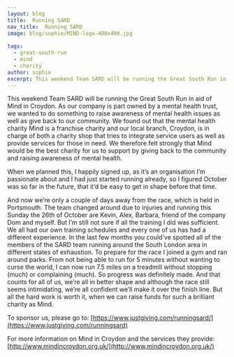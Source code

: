 ```yaml
---
layout: blog
title:  Running SARD
nav_title:  Running SARD
image: blog/sophie/MIND-logo-400x400.jpg
  
tags:
  - great-south-run
  - mind
  - charity
author: sophie
excerpt: This weekend Team SARD will be running the Great South Run in aid of Mind in Croydon. As our company is part owned by a mental health trust, we wanted to do something to raise awareness of mental health issues as well as give back to our community. We found out that the mental health charity Mind is a franchise charity and our local branch, Croydon, is in charge of both a charity shop that tries to integrate service users as well as provide services for those in need. We therefore felt strongly that Mind would be the best charity for us to support by giving back to the community and raising awareness of mental health.
---
```


This weekend Team SARD will be running the Great South Run in aid of Mind in Croydon. As our company is part owned by a mental health trust, we wanted to do something to raise awareness of mental health issues as well as give back to our community. We found out that the mental health charity Mind is a franchise charity and our local branch, Croydon, is in charge of both a charity shop that tries to integrate service users as well as provide services for those in need. We therefore felt strongly that Mind would be the best charity for us to support by giving back to the community and raising awareness of mental health.

When we planned this, I happily signed up, as it’s an organisation I’m passionate about and I had just started running already, so I figured October was so far in the future, that it’d be easy to get in shape before that time.

And now we’re only a couple of days away from the race, which is held in Portsmouth. The team changed around due to injuries and running this Sunday the 26th of October are Kevin, Alex, Barbara, friend of the company Dom and myself. 
But I’m still not sure if all the training I did was sufficient.
We all had our own training schedules and every one of us has had a different experience. In the last few months you could’ve spotted all of the members of the SARD team running around the South London area in different states of exhaustion.
To prepare for the race I joined a gym and ran around parks. From not being able to run for 5 minutes without wanting to curse the world, I can now run 7.5 miles on a treadmill without stopping (much) or complaining (much). So progress was definitely made. And that counts for all of us, we’re all in better shape and although the race still seems intimidating, we’re all confident we’ll make it over the finish line. 
But all the hard work is worth it, when we can raise funds for such a brilliant charity as Mind.

To sponsor us, please go to: [https://www.justgiving.com/runningsard/](https://www.justgiving.com/runningsard)

For more information on Mind in Croydon and the services they provide: [http://www.mindincroydon.org.uk/](http://www.mindincroydon.org.uk/)





